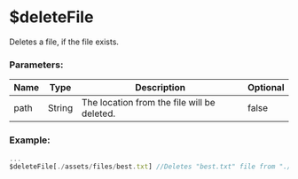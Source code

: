# $deleteFile
Deletes a file, if the file exists.

### Parameters:
| Name        | Type        | Description                                       | Optional |
| ----------- | ----------- | --------------------------------------------------| -------- |
| path        | String      | The location from the file will be deleted.       | false    |

### Example:
```js
...
$deleteFile[./assets/files/best.txt] //Deletes "best.txt" file from "./assets/files".
```
